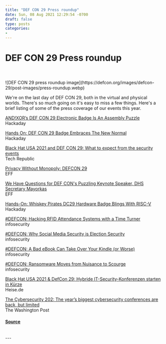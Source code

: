 ```yaml
---
title: "DEF CON 29 Press roundup"
date: Sun, 08 Aug 2021 12:29:54 -0700
draft: false
type: posts
categories: 
- 
---
```

# DEF CON 29 Press roundup

<br/>

<br/>
![DEF CON 29 press roundup image](https://defcon.org/images/defcon-29/post-images/press-roundup.webp)  

We're on the last day of DEF CON 29, both in the virtual and physical worlds. There's so much going on it's easy to miss a few things. Here's a brief listing of some of the press coverage of our events this year.  
  
[AND!XOR’s DEF CON 29 Electronic Badge Is An Assembly Puzzle](https://hackaday.com/2021/08/02/andxors-def-con-29-electronic-badge-is-an-assembly-puzzle/)  
Hackaday  
  
[Hands On: DEF CON 29 Badge Embraces The New Normal](https://hackaday.com/2021/08/05/hands-on-def-con-29-badge-embraces-the-new-normal/)  
Hackaday  
  
[Black Hat USA 2021 and DEF CON 29: What to expect from the security events](https://www.techrepublic.com/article/black-hat-usa-2021-and-def-con-29-what-to-expect-from-the-security-events/)  
Tech Republic  
  
[Privacy Without Monopoly: DEFCON 29](https://www.eff.org/event/privacy-without-monopoly-defcon-29)  
EFF  
  
[We Have Questions for DEF CON's Puzzling Keynote Speaker, DHS Secretary Mayorkas](https://www.eff.org/deeplinks/2021/08/we-have-questions-def-cons-puzzling-keynote-speaker-dhs-secretary-mayorkas)  
EFF  
  
[Hands-On: Whiskey Pirates DC29 Hardware Badge Blings With RISC-V](https://hackaday.com/tag/defcon-29/\(https://hackaday.com/tag/defcon-29/)  
Hackaday  
  
[#DEFCON: Hacking RFID Attendance Systems with a Time Turner](https://www.infosecurity-magazine.com/news/defcon-hacking-rfid-attendance/)  
infosecurity  
  
[#DEFCON: Why Social Media Security is Election Security](https://www.infosecurity-magazine.com/news/defcon-why-social-media-security/)  
infosecurity  
  
[#DEFCON: A Bad eBook Can Take Over Your Kindle (or Worse)](https://www.infosecurity-magazine.com/news/defcon-a-bad-ebook-can-take-over/)  
infosecurity  
  
[#DEFCON: Ransomware Moves from Nuisance to Scourge](https://www.infosecurity-magazine.com/news/defcon-ransomware-moves-from/)  
infosecurity  
  
[Black Hat USA 2021 & DefCon 29: Hybride IT-Security-Konferenzen starten in Kürze](https://www.heise.de/news/Black-Hat-USA-2021-DefCon-29-Hybride-IT-Security-Konferenzen-starten-in-Kuerze-6149544.html)  
Heise.de  
  
[The Cybersecurity 202: The year’s biggest cybersecurity conferences are back, but limited](https://www.washingtonpost.com/politics/2021/08/05/cybersecurity-202-black-hat-def-con-conferences-are-taking-place-this-week-with-about-one-fourth-attendees/)  
The Washington Post

#### [Source](https://defcon.org/html/defcon-29/dc-29-news.html#dc29newsroundup)

<br/>
---
